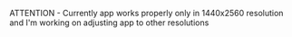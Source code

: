 ATTENTION - Currently app works properly only in 1440x2560 resolution and I'm working on adjusting app to other resolutions
